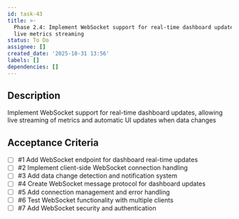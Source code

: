 ```yaml
---
id: task-43
title: >-
  Phase 2.4: Implement WebSocket support for real-time dashboard updates and
  live metrics streaming
status: To Do
assignee: []
created_date: '2025-10-31 13:56'
labels: []
dependencies: []
---
```


## Description

<!-- SECTION:DESCRIPTION:BEGIN -->
Implement WebSocket support for real-time dashboard updates, allowing live streaming of metrics and automatic UI updates when data changes
<!-- SECTION:DESCRIPTION:END -->

## Acceptance Criteria
<!-- AC:BEGIN -->
- [ ] #1 Add WebSocket endpoint for dashboard real-time updates
- [ ] #2 Implement client-side WebSocket connection handling
- [ ] #3 Add data change detection and notification system
- [ ] #4 Create WebSocket message protocol for dashboard updates
- [ ] #5 Add connection management and error handling
- [ ] #6 Test WebSocket functionality with multiple clients
- [ ] #7 Add WebSocket security and authentication
<!-- AC:END -->
